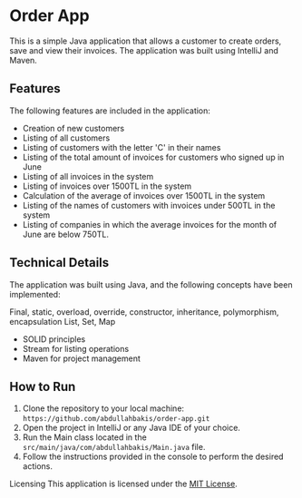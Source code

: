 # Order App
This is a simple Java application that allows a customer to create orders, save and view their invoices. The application was built using IntelliJ and Maven.

## Features
The following features are included in the application:

* Creation of new customers
* Listing of all customers
* Listing of customers with the letter 'C' in their names
* Listing of the total amount of invoices for customers who signed up in June
* Listing of all invoices in the system
* Listing of invoices over 1500TL in the system
* Calculation of the average of invoices over 1500TL in the system
* Listing of the names of customers with invoices under 500TL in the system
* Listing of companies in which the average invoices for the month of June are below 750TL.
## Technical Details
The application was built using Java, and the following concepts have been implemented:

Final, static, overload, override, constructor, inheritance, polymorphism, encapsulation
List, Set, Map
* SOLID principles
* Stream for listing operations
* Maven for project management
## How to Run
1. Clone the repository to your local machine: 
```https://github.com/abdullahbakis/order-app.git```
2. Open the project in IntelliJ or any Java IDE of your choice.
3. Run the Main class located in the 
```src/main/java/com/abdullahbakis/Main.java``` file.
4. Follow the instructions provided in the console to perform the desired actions.

Licensing
This application is licensed under the [MIT License](https://github.com/abdullahbakis/order-app/blob/master/LICENCE).
